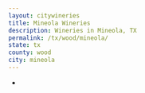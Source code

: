 ```yaml
---
layout: citywineries
title: Mineola Wineries
description: Wineries in Mineola, TX
permalink: /tx/wood/mineola/
state: tx
county: wood
city: mineola
---
```

-
